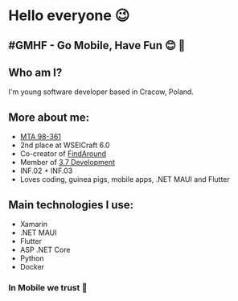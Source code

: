 # Hello everyone 😉

## #GMHF - Go Mobile, Have Fun 😊 📱

## Who am I?
I'm young software developer based in Cracow, Poland.
## More about me:
- [MTA 98-361](https://bit.ly/3e5s0lL)
- 2nd place at WSEICraft 6.0
- Co-creator of [FindAround](https://github.com/Sanfran-CISCO/findaround.git)
- Member of [3.7 Development](https://github.com/3-7-Development)
- INF.02 + INF.03
- Loves coding, guinea pigs, mobile apps, .NET MAUI and Flutter
## Main technologies I use:
- Xamarin
- .NET MAUI
- Flutter
- ASP .NET Core
- Python
- Docker

### In Mobile we trust 📱
